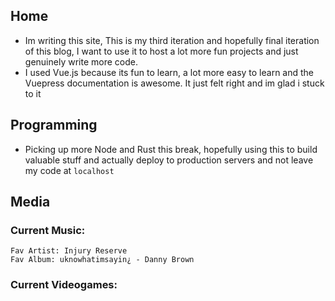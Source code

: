 ## Home
- Im writing this site, This is my third iteration and hopefully final iteration of this blog, I want to use it to host a lot more fun projects and just genuinely write more code.
- I used Vue.js because its fun to learn, a lot more easy to learn and the Vuepress documentation is awesome. It just felt right and im glad i stuck to it

## Programming
- Picking up more Node and Rust this break, hopefully using this to build valuable stuff and actually deploy to production servers and not leave my code at `localhost`


## Media

### Current Music:  
   <!-- ADD spotify API -->
    Fav Artist: Injury Reserve
    Fav Album: uknowhatimsayin¿ - Danny Brown

### Current Videogames:
<!-- TODO: Add steam API  -->
